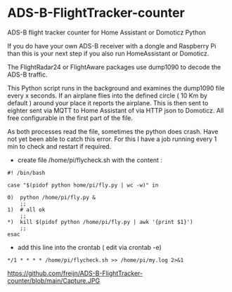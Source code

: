 # ADS-B-FlightTracker-counter
ADS-B  flight tracker counter for Home Assistant or Domoticz  Python

If you do have your own ADS-B receiver with a dongle and Raspberry Pi than this is your next step 
if you also run HomeAssistant or Domoticz.

The FlightRadar24 or FlightAware packages use dump1090 to decode the ADS-B traffic.

This Python script runs in the background and examines the dump1090 file every x seconds.
If an airplane flies into the defined circle ( 10 Km by default )  around your place it reports the airplane.
This is then sent to eighter sent via MQTT to Home Assistant of via HTTP json to Domoticz.
All free configurable in the first part of the file.


As both processes read the file, sometimes the python does crash. Have not yet been able to catch this error. 
For this I have a job running every 1 min to check and restart if required.


- create file /home/pi/flycheck.sh  with the content :
```
#! /bin/bash

case "$(pidof python home/pi/fly.py | wc -w)" in

0)  python /home/pi/fly.py &
    ;;
1)  # all ok
    ;;
*)  kill $(pidof python /home/pi/fly.py | awk '{print $1}')
    ;;
esac
```

- add this line into the crontab   ( edit via crontab -e)
```
*/1 * * * * /home/pi/flycheck.sh >> /home/pi/my.log 2>&1
```

https://github.com/freijn/ADS-B-FlightTracker-counter/blob/main/Capture.JPG

